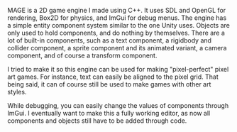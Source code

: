 MAGE is a 2D game engine I made using C++. It uses SDL and OpenGL for rendering, Box2D for physics, and ImGui for debug menus. The engine has a simple entity component system similar to the one Unity uses. Objects are only used to hold components, and do nothing by themselves. There are a lot of built-in components, such as a text component, a rigidbody and collider component, a sprite component and its animated variant, a camera component, and of course a transform component.

I tried to make it so this engine can be used for making "pixel-perfect" pixel art games. For instance, text can easily be aligned to the pixel grid. That being said, it can of course still be used to make games with other art styles.

While debugging, you can easily change the values of components through ImGui. I eventually want to make this a fully working editor, as now all components and objects still have to be added through code.
